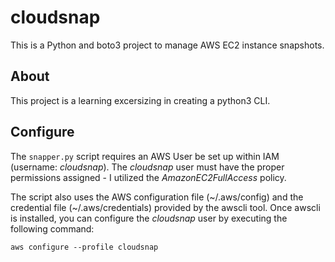 # cloudsnap

This is a Python and boto3 project to manage AWS EC2 instance snapshots.

## About

This project is a learning excersizing in creating a python3 CLI.

## Configure

The `snapper.py` script requires an AWS User be set up within IAM (username: *cloudsnap*). The *cloudsnap* user must have the proper permissions assigned - I utilized the *AmazonEC2FullAccess* policy.

The script also uses the AWS configuration file (~/.aws/config) and the credential file (~/.aws/credentials) provided by the awscli tool. Once awscli is installed, you can configure the *cloudsnap* user by executing the following command: 

    aws configure --profile cloudsnap





